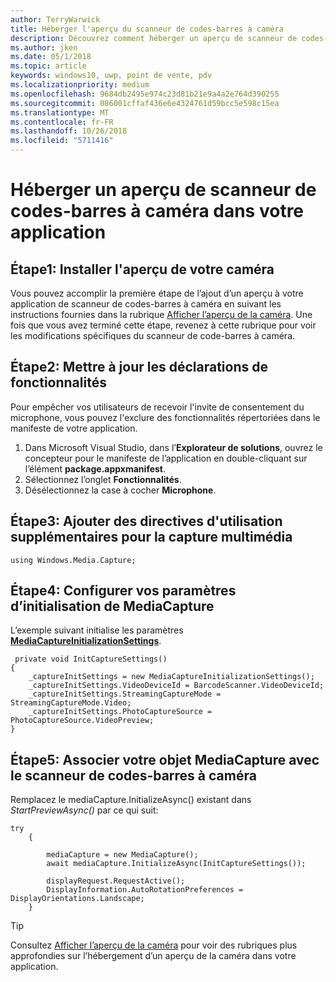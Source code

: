 ```yaml
---
author: TerryWarwick
title: Héberger l'aperçu du scanneur de codes-barres à caméra
description: Découvrez comment héberger un aperçu de scanneur de codes-barres à caméra dans votre application
ms.author: jken
ms.date: 05/1/2018
ms.topic: article
keywords: windows10, uwp, point de vente, pdv
ms.localizationpriority: medium
ms.openlocfilehash: 9684db2495e974c23d81b21e9a4a2e764d390255
ms.sourcegitcommit: 086001cffaf436e6e4324761d59bcc5e598c15ea
ms.translationtype: MT
ms.contentlocale: fr-FR
ms.lasthandoff: 10/26/2018
ms.locfileid: "5711416"
---
```

# <a name="hosting-a-camera-barcode-scanner-preview-in-your-application"></a>Héberger un aperçu de scanneur de codes-barres à caméra dans votre application
## <a name="step-1-setup-your-camera-preview"></a>Étape1: Installer l'aperçu de votre caméra
Vous pouvez accomplir la première étape de l’ajout d’un aperçu à votre application de scanneur de codes-barres à caméra en suivant les instructions fournies dans la rubrique [Afficher l’aperçu de la caméra](../audio-video-camera/simple-camera-preview-access.md).  Une fois que vous avez terminé cette étape, revenez à cette rubrique pour voir les modifications spécifiques du scanneur de code-barres à caméra.

## <a name="step-2-update-capability-declarations"></a>Étape2: Mettre à jour les déclarations de fonctionnalités
Pour empêcher vos utilisateurs de recevoir l'invite de consentement du microphone, vous pouvez l'exclure des fonctionnalités répertoriées dans le manifeste de votre application.

1. Dans Microsoft Visual Studio, dans l’**Explorateur de solutions**, ouvrez le concepteur pour le manifeste de l’application en double-cliquant sur l’élément **package.appxmanifest**.
2. Sélectionnez l’onglet **Fonctionnalités**.
3. Désélectionnez la case à cocher **Microphone**.

 ## <a name="step-3-add-additional-using-directive-for-media-capture"></a>Étape3: Ajouter des directives d'utilisation supplémentaires pour la capture multimédia

```Csharp
using Windows.Media.Capture;
```

## <a name="step-4-set-up-your-mediacapture-initialization-settings"></a>Étape4: Configurer vos paramètres d’initialisation de MediaCapture
L’exemple suivant initialise les paramètres [**MediaCaptureInitializationSettings**](https://docs.microsoft.com/uwp/api/windows.media.capture.mediacaptureinitializationsettings). 

```Csharp
 private void InitCaptureSettings()
{
    _captureInitSettings = new MediaCaptureInitializationSettings();
    _captureInitSettings.VideoDeviceId = BarcodeScanner.VideoDeviceId;
    _captureInitSettings.StreamingCaptureMode = StreamingCaptureMode.Video;
    _captureInitSettings.PhotoCaptureSource = PhotoCaptureSource.VideoPreview;
}
```
## <a name="step-5-associate-your-mediacapture-object-with-the-camera-barcode-scanner"></a>Étape5: Associer votre objet MediaCapture avec le scanneur de codes-barres à caméra
Remplacez le mediaCapture.InitializeAsync() existant dans *StartPreviewAsync()* par ce qui suit:

```Csharp
try
    {

        mediaCapture = new MediaCapture();
        await mediaCapture.InitializeAsync(InitCaptureSettings());

        displayRequest.RequestActive();
        DisplayInformation.AutoRotationPreferences = DisplayOrientations.Landscape;
    }
```

> [!TIP]
> Consultez [Afficher l’aperçu de la caméra](https://docs.microsoft.com/windows/uwp/audio-video-camera/simple-camera-preview-access#add-capability-declarations-to-the-app-manifest) pour voir des rubriques plus approfondies sur l’hébergement d’un aperçu de la caméra dans votre application.
